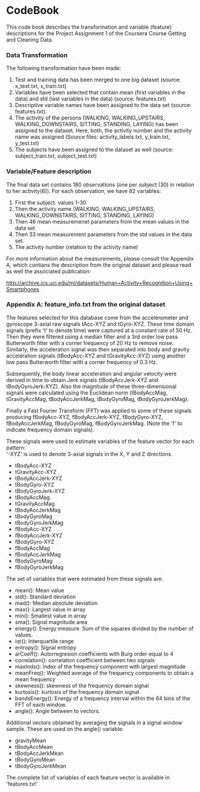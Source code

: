 # CodeBook

This code book describes the transformation and variable (feature) descriptions for the Project Assignment 1 of the Coursera Course Getting and Cleaning Data. 

### Data Transformation

The following transformation have been made:

1. Test and training data has been merged to one big dataset (source: x_test.txt, x_train.txt)
2. Variables have been selected that contain mean (first variables in the data) and std (last variables in the data) (source: features.txt)
3. Descriptive variable names have been assigned to the data set (source: features.txt).
4. The activity of the persons (WALKING, WALKING_UPSTAIRS, WALKING_DOWNSTAIRS, SITTING, STANDING, LAYING) has been assigned to the dataset. Here, both, the activity number and the activity name was assigned (Source files: activity_labels.txt, y_train.txt, y_test.txt)
5. The subjects have been assigned to the dataset as well (source: subject_train.txt, subject_test.txt)

### Variable/Feature description

The final data set contains 180 observations (one per subject (30) in relation to her activity(6)). For each observation, we have 82 variables:

1. First the subject. values 1-30
2. Then the activity name (WALKING, WALKING_UPSTAIRS, WALKING_DOWNSTAIRS, SITTING, STANDING, LAYING)
3. Then 46 mean measuremenet parameters from the mean values in the data set
4. Then 33 mean measurement parameters from the std values in the data set.
5. The activity number (relation to the activity name)

For more information about the measurements, please consult the Appendix A, which contians the description from the original dataset and please read as well the associated publication:

http://archive.ics.uci.edu/ml/datasets/Human+Activity+Recognition+Using+Smartphones 


### Appendix A: feature_info.txt from the original dataset

The features selected for this database come from the accelerometer and gyroscope 3-axial raw signals tAcc-XYZ and tGyro-XYZ. These time domain signals (prefix 't' to denote time) were captured at a constant rate of 50 Hz. Then they were filtered using a median filter and a 3rd order low pass Butterworth filter with a corner frequency of 20 Hz to remove noise. Similarly, the acceleration signal was then separated into body and gravity acceleration signals (tBodyAcc-XYZ and tGravityAcc-XYZ) using another low pass Butterworth filter with a corner frequency of 0.3 Hz. 

Subsequently, the body linear acceleration and angular velocity were derived in time to obtain Jerk signals (tBodyAccJerk-XYZ and tBodyGyroJerk-XYZ). Also the magnitude of these three-dimensional signals were calculated using the Euclidean norm (tBodyAccMag, tGravityAccMag, tBodyAccJerkMag, tBodyGyroMag, tBodyGyroJerkMag). 

Finally a Fast Fourier Transform (FFT) was applied to some of these signals producing fBodyAcc-XYZ, fBodyAccJerk-XYZ, fBodyGyro-XYZ, fBodyAccJerkMag, fBodyGyroMag, fBodyGyroJerkMag. (Note the 'f' to indicate frequency domain signals). 

These signals were used to estimate variables of the feature vector for each pattern:  
'-XYZ' is used to denote 3-axial signals in the X, Y and Z directions.

* tBodyAcc-XYZ
* tGravityAcc-XYZ
* tBodyAccJerk-XYZ
* tBodyGyro-XYZ
* tBodyGyroJerk-XYZ
* tBodyAccMag
* tGravityAccMag
* tBodyAccJerkMag
* tBodyGyroMag
* tBodyGyroJerkMag
* fBodyAcc-XYZ
* fBodyAccJerk-XYZ
* fBodyGyro-XYZ
* fBodyAccMag
* fBodyAccJerkMag
* fBodyGyroMag
* fBodyGyroJerkMag

The set of variables that were estimated from these signals are: 

* mean(): Mean value
* std(): Standard deviation
* mad(): Median absolute deviation 
* max(): Largest value in array
* min(): Smallest value in array
* sma(): Signal magnitude area
* energy(): Energy measure. Sum of the squares divided by the number of values. 
* iqr(): Interquartile range 
* entropy(): Signal entropy
* arCoeff(): Autorregresion coefficients with Burg order equal to 4
* correlation(): correlation coefficient between two signals
* maxInds(): index of the frequency component with largest magnitude
* meanFreq(): Weighted average of the frequency components to obtain a mean frequency
* skewness(): skewness of the frequency domain signal 
* kurtosis(): kurtosis of the frequency domain signal 
* bandsEnergy(): Energy of a frequency interval within the 64 bins of the FFT of each window.
* angle(): Angle between to vectors.

Additional vectors obtained by averaging the signals in a signal window sample. These are used on the angle() variable:

* gravityMean
* tBodyAccMean
* tBodyAccJerkMean
* tBodyGyroMean
* tBodyGyroJerkMean

The complete list of variables of each feature vector is available in 'features.txt'

